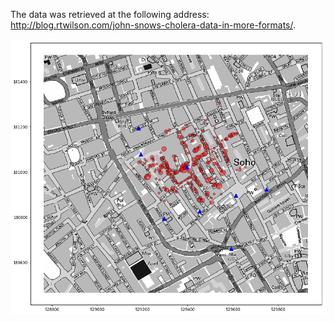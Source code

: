 
The data was retrieved at the following address: http://blog.rtwilson.com/john-snows-cholera-data-in-more-formats/.

![John-snow-cholera-visualization](./map_pumps_deaths.png)
